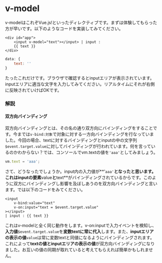 # v-model

v-modelはこれぞVue.js!といったディレクティブです。まずは体験してもらった方が早いです。以下のようなコードを実装してみてください。

```markup
<div id="app">
    <input v-model="text"></input> | input : 
    {{ text }}
</div>
```

```javascript
data: {
    text: ''
}
```

たったこれだけです。ブラウザで確認するとinputエリアが表示されています。inputエリアに適当な文字を入力してみてください。リアルタイムにそれが右側に反映されていけばOKです。

### 解説

#### 双方向バインディング

双方向バインディングとは、その名の通り双方向にバインディングをすることです。今までは`v-bind:対象`で対象に対する一方向バインディングを行なっていました。今回の場合、textに対するバインディングとinputの中の文字列`$event.target.value`に対してバインディングが行われています。何を言っているのかわからない？では、コンソールでvm.textの値を`'aaa'`としてみましょう。

```javascript
vm.text = 'aaa';
```

さて、どうなったでしょうか。input内の入力値が**'`aaa'`**となったと思います。これはinputの要素**value**と**text**がバインディングされているからです。このように双方にバインディングし影響を及ぼしあうのを双方向バインディングと言います。では以下のコードをみてください。

```markup
<input
    v-bind:value="text"
    v-on:input="text = $event.target.value"
></input> 
| input : {{ text }}
```

これはv-modelと全く同じ動作をします。v-on:inputで入力イベントを検知し、**入力値**`$event.target.value`を**変数textに常に代入**します。また、**inputエリアの表示の値**`value`は常に変数textと同値になるようにバインディングされます。これによって**textの値とinputエリアの表示の値**が双方向バインディングになりました。お互いの値の同期が取れていると考えてもらえれば簡単かもしれません。

